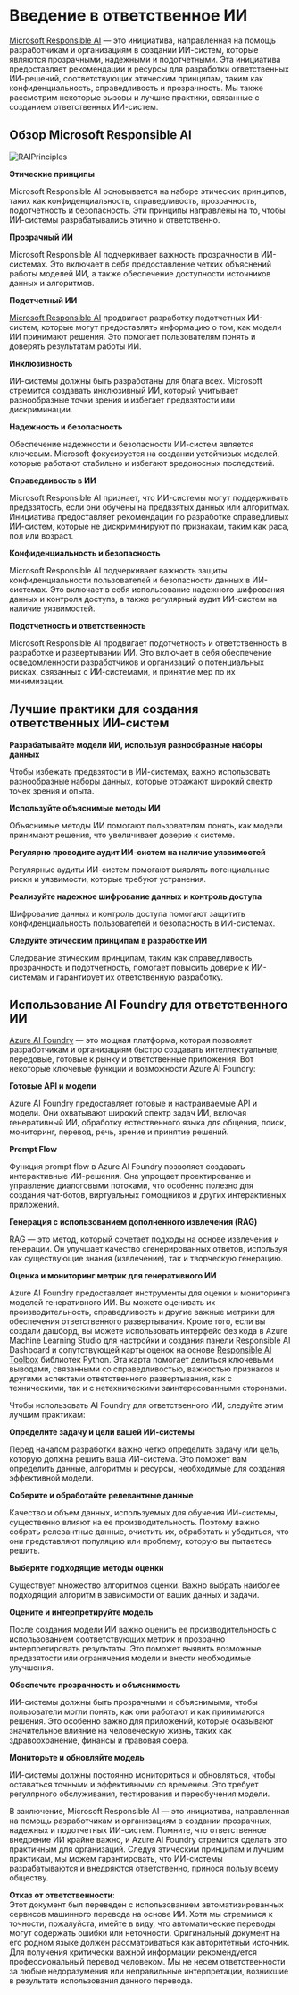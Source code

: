 # **Введение в ответственное ИИ**

[Microsoft Responsible AI](https://www.microsoft.com/ai/responsible-ai?WT.mc_id=aiml-138114-kinfeylo) — это инициатива, направленная на помощь разработчикам и организациям в создании ИИ-систем, которые являются прозрачными, надежными и подотчетными. Эта инициатива предоставляет рекомендации и ресурсы для разработки ответственных ИИ-решений, соответствующих этическим принципам, таким как конфиденциальность, справедливость и прозрачность. Мы также рассмотрим некоторые вызовы и лучшие практики, связанные с созданием ответственных ИИ-систем.

## Обзор Microsoft Responsible AI

![RAIPrinciples](../../../../../translated_images/RAIPrinciples.e40f2a169a854832e885ce2659f3a913cfb393fa59b595ed57cfae9119694eb7.ru.png)

**Этические принципы**

Microsoft Responsible AI основывается на наборе этических принципов, таких как конфиденциальность, справедливость, прозрачность, подотчетность и безопасность. Эти принципы направлены на то, чтобы ИИ-системы разрабатывались этично и ответственно.

**Прозрачный ИИ**

Microsoft Responsible AI подчеркивает важность прозрачности в ИИ-системах. Это включает в себя предоставление четких объяснений работы моделей ИИ, а также обеспечение доступности источников данных и алгоритмов.

**Подотчетный ИИ**

[Microsoft Responsible AI](https://www.microsoft.com/ai/responsible-ai?WT.mc_id=aiml-138114-kinfeylo) продвигает разработку подотчетных ИИ-систем, которые могут предоставлять информацию о том, как модели ИИ принимают решения. Это помогает пользователям понять и доверять результатам работы ИИ.

**Инклюзивность**

ИИ-системы должны быть разработаны для блага всех. Microsoft стремится создавать инклюзивный ИИ, который учитывает разнообразные точки зрения и избегает предвзятости или дискриминации.

**Надежность и безопасность**

Обеспечение надежности и безопасности ИИ-систем является ключевым. Microsoft фокусируется на создании устойчивых моделей, которые работают стабильно и избегают вредоносных последствий.

**Справедливость в ИИ**

Microsoft Responsible AI признает, что ИИ-системы могут поддерживать предвзятость, если они обучены на предвзятых данных или алгоритмах. Инициатива предоставляет рекомендации по разработке справедливых ИИ-систем, которые не дискриминируют по признакам, таким как раса, пол или возраст.

**Конфиденциальность и безопасность**

Microsoft Responsible AI подчеркивает важность защиты конфиденциальности пользователей и безопасности данных в ИИ-системах. Это включает в себя использование надежного шифрования данных и контроля доступа, а также регулярный аудит ИИ-систем на наличие уязвимостей.

**Подотчетность и ответственность**

Microsoft Responsible AI продвигает подотчетность и ответственность в разработке и развертывании ИИ. Это включает в себя обеспечение осведомленности разработчиков и организаций о потенциальных рисках, связанных с ИИ-системами, и принятие мер по их минимизации.

## Лучшие практики для создания ответственных ИИ-систем

**Разрабатывайте модели ИИ, используя разнообразные наборы данных**

Чтобы избежать предвзятости в ИИ-системах, важно использовать разнообразные наборы данных, которые отражают широкий спектр точек зрения и опыта.

**Используйте объяснимые методы ИИ**

Объяснимые методы ИИ помогают пользователям понять, как модели принимают решения, что увеличивает доверие к системе.

**Регулярно проводите аудит ИИ-систем на наличие уязвимостей**

Регулярные аудиты ИИ-систем помогают выявлять потенциальные риски и уязвимости, которые требуют устранения.

**Реализуйте надежное шифрование данных и контроль доступа**

Шифрование данных и контроль доступа помогают защитить конфиденциальность пользователей и безопасность в ИИ-системах.

**Следуйте этическим принципам в разработке ИИ**

Следование этическим принципам, таким как справедливость, прозрачность и подотчетность, помогает повысить доверие к ИИ-системам и гарантирует их ответственную разработку.

## Использование AI Foundry для ответственного ИИ

[Azure AI Foundry](https://ai.azure.com?WT.mc_id=aiml-138114-kinfeylo) — это мощная платформа, которая позволяет разработчикам и организациям быстро создавать интеллектуальные, передовые, готовые к рынку и ответственные приложения. Вот некоторые ключевые функции и возможности Azure AI Foundry:

**Готовые API и модели**

Azure AI Foundry предоставляет готовые и настраиваемые API и модели. Они охватывают широкий спектр задач ИИ, включая генеративный ИИ, обработку естественного языка для общения, поиск, мониторинг, перевод, речь, зрение и принятие решений.

**Prompt Flow**

Функция prompt flow в Azure AI Foundry позволяет создавать интерактивные ИИ-решения. Она упрощает проектирование и управление диалоговыми потоками, что особенно полезно для создания чат-ботов, виртуальных помощников и других интерактивных приложений.

**Генерация с использованием дополненного извлечения (RAG)**

RAG — это метод, который сочетает подходы на основе извлечения и генерации. Он улучшает качество сгенерированных ответов, используя как существующие знания (извлечение), так и творческую генерацию.

**Оценка и мониторинг метрик для генеративного ИИ**

Azure AI Foundry предоставляет инструменты для оценки и мониторинга моделей генеративного ИИ. Вы можете оценивать их производительность, справедливость и другие важные метрики для обеспечения ответственного развертывания. Кроме того, если вы создали дашборд, вы можете использовать интерфейс без кода в Azure Machine Learning Studio для настройки и создания панели Responsible AI Dashboard и сопутствующей карты оценок на основе [Responsible AI Toolbox](https://responsibleaitoolbox.ai/?WT.mc_id=aiml-138114-kinfeylo) библиотек Python. Эта карта помогает делиться ключевыми выводами, связанными со справедливостью, важностью признаков и другими аспектами ответственного развертывания, как с техническими, так и с нетехническими заинтересованными сторонами.

Чтобы использовать AI Foundry для ответственного ИИ, следуйте этим лучшим практикам:

**Определите задачу и цели вашей ИИ-системы**

Перед началом разработки важно четко определить задачу или цель, которую должна решить ваша ИИ-система. Это поможет вам определить данные, алгоритмы и ресурсы, необходимые для создания эффективной модели.

**Соберите и обработайте релевантные данные**

Качество и объем данных, используемых для обучения ИИ-системы, существенно влияют на ее производительность. Поэтому важно собрать релевантные данные, очистить их, обработать и убедиться, что они представляют популяцию или проблему, которую вы пытаетесь решить.

**Выберите подходящие методы оценки**

Существует множество алгоритмов оценки. Важно выбрать наиболее подходящий алгоритм в зависимости от ваших данных и задачи.

**Оцените и интерпретируйте модель**

После создания модели ИИ важно оценить ее производительность с использованием соответствующих метрик и прозрачно интерпретировать результаты. Это поможет выявить возможные предвзятости или ограничения модели и внести необходимые улучшения.

**Обеспечьте прозрачность и объяснимость**

ИИ-системы должны быть прозрачными и объяснимыми, чтобы пользователи могли понять, как они работают и как принимаются решения. Это особенно важно для приложений, которые оказывают значительное влияние на человеческую жизнь, таких как здравоохранение, финансы и правовая сфера.

**Мониторьте и обновляйте модель**

ИИ-системы должны постоянно мониториться и обновляться, чтобы оставаться точными и эффективными со временем. Это требует регулярного обслуживания, тестирования и переобучения модели.

В заключение, Microsoft Responsible AI — это инициатива, направленная на помощь разработчикам и организациям в создании прозрачных, надежных и подотчетных ИИ-систем. Помните, что ответственное внедрение ИИ крайне важно, и Azure AI Foundry стремится сделать это практичным для организаций. Следуя этическим принципам и лучшим практикам, мы можем гарантировать, что ИИ-системы разрабатываются и внедряются ответственно, принося пользу всему обществу.

**Отказ от ответственности**:  
Этот документ был переведен с использованием автоматизированных сервисов машинного перевода на основе ИИ. Хотя мы стремимся к точности, пожалуйста, имейте в виду, что автоматические переводы могут содержать ошибки или неточности. Оригинальный документ на его родном языке должен рассматриваться как авторитетный источник. Для получения критически важной информации рекомендуется профессиональный перевод человеком. Мы не несем ответственности за любые недоразумения или неправильные интерпретации, возникшие в результате использования данного перевода.